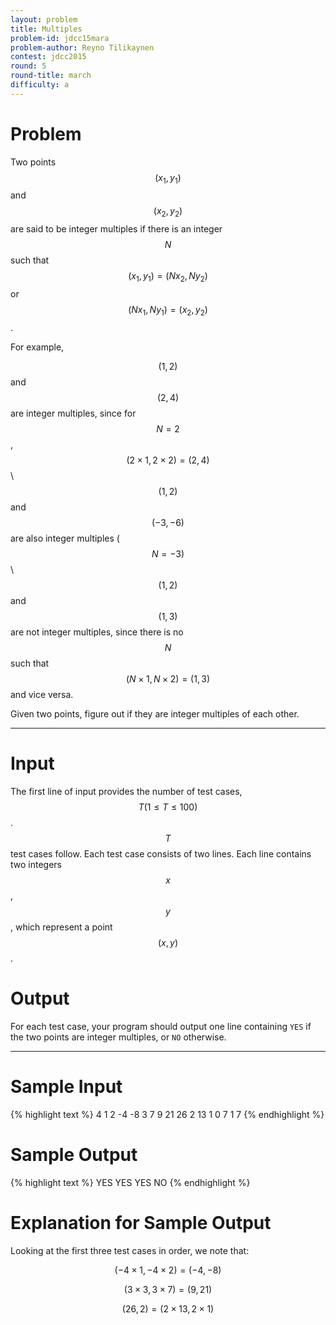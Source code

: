 ```yaml
---
layout: problem
title: Multiples
problem-id: jdcc15mara
problem-author: Reyno Tilikaynen
contest: jdcc2015
round: 5
round-title: march
difficulty: a
---
```


# Problem
Two points $$(x_1, y_1)$$ and $$(x_2,y_2)$$ are said to be integer multiples if there is an integer $$N$$ such that $$(x_1, y_1)=(Nx_2,Ny_2)$$ or $$(Nx_1, Ny_1) = (x_2, y_2)$$.

For example,

$$(1, 2)$$ and $$(2, 4)$$ are integer multiples, since for $$N=2$$, $$(2 \times 1, 2 \times 2) = (2, 4)$$\\
$$(1, 2)$$ and $$(-3, -6)$$ are also integer multiples ($$N = -3)$$\\
$$(1, 2)$$ and $$(1, 3)$$ are not integer multiples, since there is no $$N$$ such that $$(N \times 1, N \times 2) = (1,3)$$ and vice versa.

Given two points, figure out if they are integer multiples of each other.

---

# Input
The first line of input provides the number of test cases, $$T (1 \leq T \leq 100)$$. $$T$$ test cases follow. Each test case consists of two lines. Each line contains two integers $$x$$, $$y$$, which represent a point $$(x, y)$$.

# Output
For each test case, your program should output one line containing ``YES`` if the two points are integer multiples, or ``NO`` otherwise.

---

# Sample Input
{% highlight text %}
4
1 2
-4 -8
3 7
9 21
26 2
13 1
0 7
1 7
{% endhighlight %}


# Sample Output
{% highlight text %}
YES
YES
YES
NO
{% endhighlight %}

# Explanation for Sample Output
Looking at the first three test cases in order, we note that:

$$(-4 \times 1, -4 \times 2) = (-4, -8)$$

$$(3 \times 3, 3 \times 7) = (9, 21)$$

$$(26, 2) = (2 \times 13, 2 \times 1)$$
